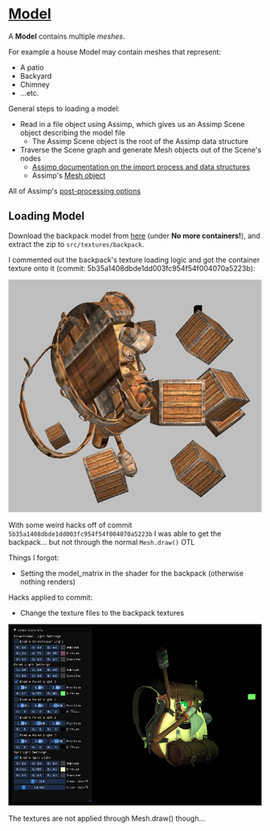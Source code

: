 # [Model](https://learnopengl.com/Model-Loading/Model)

A **Model** contains multiple *meshes*.

For example a house Model may contain meshes that represent:
* A patio
* Backyard
* Chimney
* ...etc.

General steps to loading a model:
* Read in a file object using Assimp, which gives us an Assimp Scene object describing the model file
    * The Assimp Scene object is the root of the Assimp data structure
* Traverse the Scene graph and generate Mesh objects out of the Scene's nodes
    * [Assimp documentation on the import process and data structures](https://assimp-docs.readthedocs.io/en/latest/usage/use_the_lib.html#data-structures)
    * Assimp's [Mesh object](https://assimp.sourceforge.net/lib_html/structai_mesh.html#details)

All of Assimp's [post-processing options](https://assimp.sourceforge.net/lib_html/postprocess_8h.html)

## Loading Model

Download the backpack model from [here](https://learnopengl.com/Model-Loading/Model) (under **No more containers!**), and extract the zip to `src/textures/backpack`.

I commented out the backpack's texture loading logic and got the container texture onto it (commit: 5b35a1408dbde1dd003fc954f54f004070a5223b):

![Container backpack](images/container_backpack.png)

With some weird hacks off of commit `5b35a1408dbde1dd003fc954f54f004070a5223b` I was able to get the backpack... but not through the normal `Mesh.draw()` OTL

Things I forgot:
* Setting the  model_matrix in the shader for the backpack (otherwise nothing renders)

Hacks applied to commit:
* Change the texture files to the backpack textures

![Backpack hack](images/weird_hack_backpack.png)

The textures are not applied through Mesh.draw() though...
